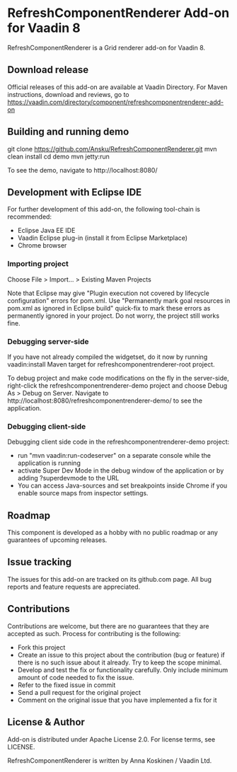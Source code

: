 # RefreshComponentRenderer Add-on for Vaadin 8

RefreshComponentRenderer is a Grid renderer add-on for Vaadin 8.

## Download release

Official releases of this add-on are available at Vaadin Directory. For Maven instructions, download and reviews, go to https://vaadin.com/directory/component/refreshcomponentrenderer-add-on

## Building and running demo

git clone https://github.com/Ansku/RefreshComponentRenderer.git
mvn clean install
cd demo
mvn jetty:run

To see the demo, navigate to http://localhost:8080/

## Development with Eclipse IDE

For further development of this add-on, the following tool-chain is recommended:
- Eclipse Java EE IDE
- Vaadin Eclipse plug-in (install it from Eclipse Marketplace)
- Chrome browser

### Importing project

Choose File > Import... > Existing Maven Projects

Note that Eclipse may give "Plugin execution not covered by lifecycle configuration" errors for pom.xml. Use "Permanently mark goal resources in pom.xml as ignored in Eclipse build" quick-fix to mark these errors as permanently ignored in your project. Do not worry, the project still works fine. 

### Debugging server-side

If you have not already compiled the widgetset, do it now by running vaadin:install Maven target for refreshcomponentrenderer-root project.

To debug project and make code modifications on the fly in the server-side, right-click the refreshcomponentrenderer-demo project and choose Debug As > Debug on Server. Navigate to http://localhost:8080/refreshcomponentrenderer-demo/ to see the application.

### Debugging client-side

Debugging client side code in the refreshcomponentrenderer-demo project:
  - run "mvn vaadin:run-codeserver" on a separate console while the application is running
  - activate Super Dev Mode in the debug window of the application or by adding ?superdevmode to the URL
  - You can access Java-sources and set breakpoints inside Chrome if you enable source maps from inspector settings.

## Roadmap

This component is developed as a hobby with no public roadmap or any guarantees of upcoming releases.

## Issue tracking

The issues for this add-on are tracked on its github.com page. All bug reports and feature requests are appreciated. 

## Contributions

Contributions are welcome, but there are no guarantees that they are accepted as such. Process for contributing is the following:
- Fork this project
- Create an issue to this project about the contribution (bug or feature) if there is no such issue about it already. Try to keep the scope minimal.
- Develop and test the fix or functionality carefully. Only include minimum amount of code needed to fix the issue.
- Refer to the fixed issue in commit
- Send a pull request for the original project
- Comment on the original issue that you have implemented a fix for it

## License & Author

Add-on is distributed under Apache License 2.0. For license terms, see LICENSE.

RefreshComponentRenderer is written by Anna Koskinen / Vaadin Ltd.
